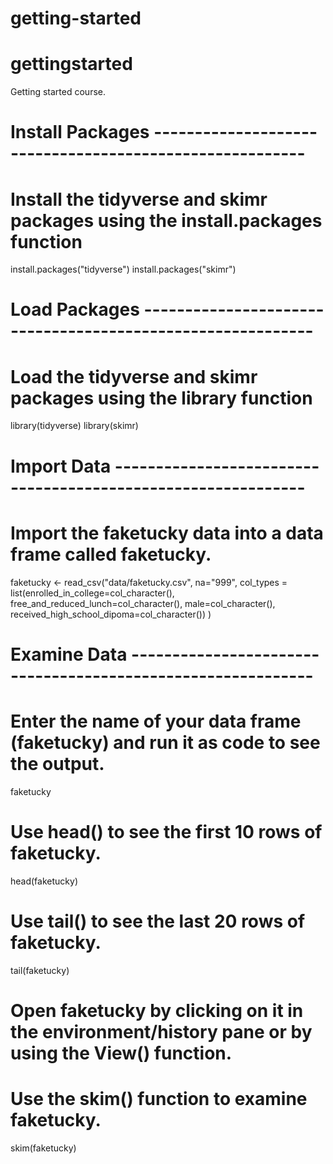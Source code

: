 # getting-started
# gettingstarted
Getting started course.


# Install Packages --------------------------------------------------------

# Install the tidyverse and skimr packages using the install.packages function
install.packages("tidyverse")
install.packages("skimr")

# Load Packages -----------------------------------------------------------

# Load the tidyverse and skimr packages using the library function
library(tidyverse)
library(skimr)

# Import Data -------------------------------------------------------------

# Import the faketucky data into a data frame called faketucky.
faketucky <- read_csv("data/faketucky.csv",
                      na="999",
                      col_types = list(enrolled_in_college=col_character(),
                                       free_and_reduced_lunch=col_character(),
                                       male=col_character(),
                                       received_high_school_dipoma=col_character())
                      )

# Examine Data ------------------------------------------------------------

# Enter the name of your data frame (faketucky) and run it as code to see the output.
faketucky

# Use head() to see the first 10 rows of faketucky.
head(faketucky)

# Use tail() to see the last 20 rows of faketucky.
tail(faketucky)

# Open faketucky by clicking on it in the environment/history pane or by using the View() function.


# Use the skim() function to examine faketucky.

skim(faketucky)
